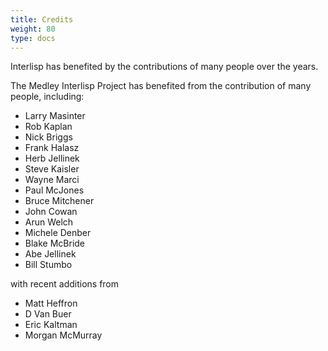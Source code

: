 ```yaml
---
title: Credits
weight: 80
type: docs
---
```

         
         
Interlisp has benefited by the contributions of many people over the years.


The Medley Interlisp Project has benefited from the contribution of many people, including:

* Larry Masinter
* Rob Kaplan
* Nick Briggs
* Frank Halasz
* Herb Jellinek
* Steve Kaisler
* Wayne Marci
* Paul McJones
* Bruce Mitchener
* John Cowan
* Arun Welch
* Michele Denber
* Blake McBride
* Abe Jellinek
* Bill Stumbo

with recent additions from
* Matt Heffron
* D Van Buer
* Eric Kaltman
* Morgan McMurray

